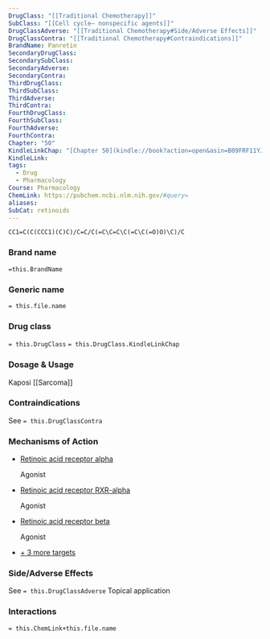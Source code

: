 ```yaml
---
DrugClass: "[[Traditional Chemotherapy]]"
SubClass: "[[Cell cycle– nonspecific agents]]"
DrugClassAdverse: "[[Traditional Chemotherapy#Side/Adverse Effects]]"
DrugClassContra: "[[Traditional Chemotherapy#Contraindications]]"
BrandName: Panretin
SecondaryDrugClass: 
SecondarySubClass: 
SecondaryAdverse: 
SecondaryContra: 
ThirdDrugClass: 
ThirdSubClass: 
ThirdAdverse: 
ThirdContra: 
FourthDrugClass: 
FourthSubClass: 
FourthAdverse: 
FourthContra: 
Chapter: "50"
KindleLinkChap: "[Chapter 50](kindle://book?action=open&asin=B09FRF11YJ&location=29267)"
KindleLink: 
tags:
  - Drug
  - Pharmacology
Course: Pharmacology
ChemLink: https://pubchem.ncbi.nlm.nih.gov/#query=
aliases: 
SubCat: retinoids
---
```

```smiles
CC1=C(C(CCC1)(C)C)/C=C/C(=C\C=C\C(=C\C(=O)O)\C)/C
```

### Brand name
`=this.BrandName`

### Generic name
`= this.file.name`

### Drug class 
`= this.DrugClass`
	`= this.DrugClass.KindleLinkChap`

### Dosage & Usage
Kaposi [[Sarcoma]]

### Contraindications
See `= this.DrugClassContra`

### Mechanisms of Action
- [Retinoic acid receptor alpha](https://go.drugbank.com/drugs/DB00523#BE0000663)
    
    Agonist
    
- [Retinoic acid receptor RXR-alpha](https://go.drugbank.com/drugs/DB00523#BE0000412)
    
    Agonist
    
- [Retinoic acid receptor beta](https://go.drugbank.com/drugs/DB00523#BE0000206)
    
    Agonist
    
- [+ 3 more targets](https://go.drugbank.com/drugs/DB00523#targets)

### Side/Adverse Effects
See `= this.DrugClassAdverse`
Topical application

### Interactions

`= this.ChemLink+this.file.name`

